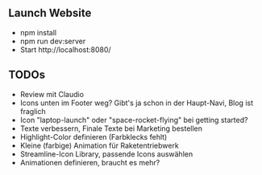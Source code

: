 ## Launch Website
* npm install
* npm run dev:server
* Start http://localhost:8080/

## TODOs
* Review mit Claudio
* Icons unten im Footer weg? Gibt's ja schon in der Haupt-Navi, Blog ist fraglich
* Icon "laptop-launch" oder "space-rocket-flying" bei getting started?
* Texte verbessern, Finale Texte bei Marketing bestellen
* Highlight-Color definieren (Farbklecks fehlt)
* Kleine (farbige) Animation für Raketentriebwerk
* Streamline-Icon Library, passende Icons auswählen
* Animationen definieren, braucht es mehr?

